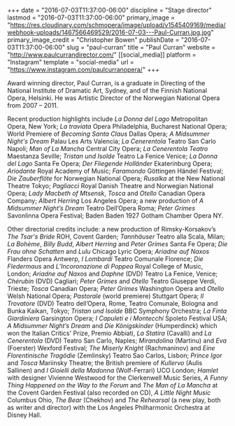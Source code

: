 +++
date = "2016-07-03T11:37:00-06:00"
discipline = "Stage director"
lastmod = "2016-07-03T11:37:00-06:00"
primary_image = "https://res.cloudinary.com/schmopera/image/upload/v1545409169/media/webhook-uploads/1467566469529/2016-07-03---Paul-Curran.jpg.jpg"
primary_image_credit = "Christopher Bowen"
publishDate = "2016-07-03T11:37:00-06:00"
slug = "paul-curran"
title = "Paul Curran"
website = "http://www.paulcurrandirector.com/"
[[social_media]]
platform = "Instagram"
template = "social-media"
url = "https://www.instagram.com/paulcurranopera/"
+++

Award winning director, Paul Curran, is a graduate in Directing of the National Institute of Dramatic Art, Sydney, and of the Finnish National Opera, Helsinki. 
He was Artistic Director of the Norwegian National Opera from 2007 – 2011.

Recent production highlights include *La Donna del Lago* Metropolitan Opera, New York; *La traviata* Opera Philadelphia, Bucharest National Opera; World Premiere of *Becoming Santa Claus* Dallas Opera; *A Midsummer Night's Dream* Palau Les Arts Valencia; *La Cenerentola* Teatro San Carlo Napoli; *Man of La Mancha* Central City Opera; *La Cenerentola Teatro* Maestanza Seville; *Tristan und Isolde* Teatro La Fenice Venice; *La Donna del Lago* Santa Fe Opera; *Der Fliegende Holländer* Ekaterinburg Opera; *Ariodante* Royal Academy of Music; *Faramondo* Göttingen Händel Festival; *Die Zauberflöte* for Norwegian National Opera; *Rusalka* at the New National Theatre Tokyo; *Pagliacci* Royal Danish Theatre and Norwegian National Opera; *Lady Macbeth of Mtsensk*, *Tosca* and *Otello* Canadian Opera Company; *Albert Herring* Los Angeles Opera; a new production of *A Midsummer Night’s Dream* Teatro Dell’Opera Roma; *Peter Grimes* Savonlinna Opera Festival; Baden Baden 1927 Gotham Chamber Opera NY.
 
Other directorial credits include: a new production of Rimsky-Korsakov’s *The Tsar's Bride* ROH, Covent Garden; *Tannhäuser* Teatro alla Scala, Milan; *La Bohème*, *Billy Budd*, *Albert Herring* and *Peter Grimes* Santa Fe Opera; *Die Frau ohne Schatten* and *Lulu* Chicago Lyric Opera; *Ariadne auf Naxos* Flanders Opera Antwerp, *I Lombardi* Teatro Comunale Florence; *Die Fledermaus* and *L’Incoronazione di Poppea* Royal College of Music, London; *Ariadne auf Naxos* and *Daphne* (DVD) Teatro La Fenice, Venice; *Chérubin* (DVD) Cagliari; *Peter Grimes* and *Otello* Teatro Giuseppe Verdi, Trieste; *Tosca* Canadian Opera; *Peter Grimes* Washington Opera and *Otello* Welsh National Opera; *Pastorale* (world premiere) Stuttgart Opera; *Il Trovatore* (DVD) Teatro dell’Opera, Rome, Teatro Comunale, Bologna and Bunka Kaikan, Tokyo; *Tristan und Isolde* BBC Symphony Orchestra; *La Finta Giardiniera* Garsington Opera; *I Capuleti e i Montecchi* Spoleto Festival USA; *A Midsummer Night’s Dream* and *Die Königskinder* (Humperdinck) which won the Italian Critics' Prize, Premio Abbiati, *La Statira* (Cavalli) and *La Cenerentola* (DVD) Teatro San Carlo, Naples; *Mirandolina* (Martinu) and *Eva* (Foerster) Wexford Festival; *The Miserly Knight* (Rachmaninov) and *Eine Florentinische Tragödie* (Zemlinsky) Teatro Sao Carlos, Lisbon; *Prince Igor* and *Tosca* Mariinsky Theatre; the British premiere of *Kullervo* (Aulis Sallinen) and *I Gioielli della Madonna* (Wolf-Ferrari) UCO London; *Hamlet* with designer Vivienne Westwood for the Clerkenwell Music Series, *A Funny Thing Happened on the Way to the Forum* and *The Man of La Mancha* at the Covent Garden Festival (also recorded on CD), *A Little Night Music* Columbus Ohio, *The Bear* (Chekhov) and *The Rehearsal* (a new play, both as writer and director) with the Los Angeles Philharmonic Orchestra at Disney Hall.
